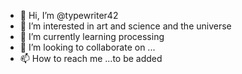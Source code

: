 - 👋 Hi, I’m @typewriter42
- 👀 I’m interested in art and science and the universe
- 🌱 I’m currently learning processing
- 💞️ I’m looking to collaborate on ...
- 📫 How to reach me ...to be added

<!---
typewriter42/typewriter42 is a ✨ special ✨ repository because its `README.md` (this file) appears on your GitHub profile.
You can click the Preview link to take a look at your changes.
--->
